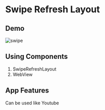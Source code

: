 
# **Swipe Refresh Layout**

## Demo

![swipe](https://user-images.githubusercontent.com/67409313/154977961-d7baf04d-b4b6-4aae-b3a0-26f17bf43381.PNG)

## Using Components

1. SwipeRefreshLayout
2. WebView

## App Features

Can be used like Youtube
